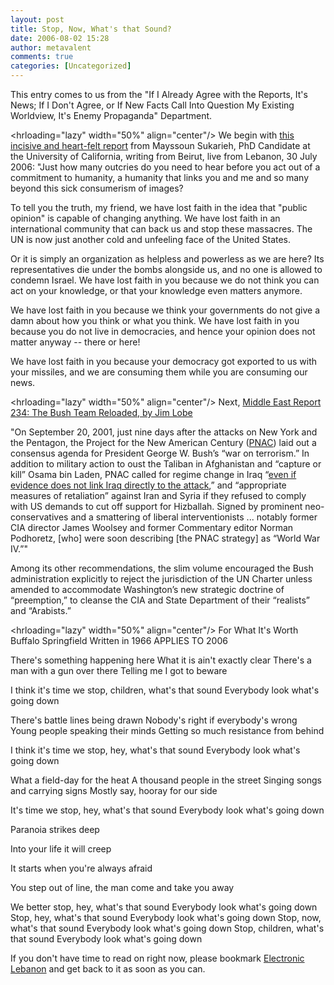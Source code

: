 ```yaml
---
layout: post
title: Stop, Now, What's that Sound?
date: 2006-08-02 15:28
author: metavalent
comments: true
categories: [Uncategorized]
---
```

This entry comes to us from the "If I Already Agree with the Reports, It's News; If I Don't Agree, or If New Facts Call Into Question My Existing Worldview, It's Enemy Propaganda" Department.

<hrloading="lazy" width="50%" align="center"/>
We begin with <a href="http://electronicintifada.net/v2/article5341.shtml">this incisive and heart-felt report</a> from Mayssoun Sukarieh, PhD Candidate at the University of California, writing from Beirut, live from Lebanon, 30 July 2006: "Just how many outcries do you need to hear before you act out of a commitment to humanity, a humanity that links you and me and so many beyond this sick consumerism of images?

To tell you the truth, my friend, we have lost faith in the idea that "public opinion" is capable of changing anything. We have lost faith in an international community that can back us and stop these massacres. The UN is now just another cold and unfeeling face of the United States.

Or it is simply an organization as helpless and powerless as we are here? Its representatives die under the bombs alongside us, and no one is allowed to condemn Israel. We have lost faith in you because we do not think you can act on your knowledge, or that your knowledge even matters anymore.

We have lost faith in you because we think your governments do not give a damn about how you think or what you think. We have lost faith in you because you do not live in democracies, and hence your opinion does not matter anyway -- there or here!

We have lost faith in you because your democracy got exported to us with your missiles, and we are consuming them while you are consuming our news.

<hrloading="lazy" width="50%" align="center"/>
Next, <a href="http://www.merip.org/mer/mer234/lobe.html">Middle East Report 234: The Bush Team Reloaded, by Jim Lobe</a>

"On September 20, 2001, just nine days after the attacks on New York and the Pentagon, the Project for the New American Century (<a href="http://en.wikipedia.org/wiki/Project_for_the_New_American_Century">PNAC</a>) laid out a consensus agenda for President George W. Bush’s “war on terrorism.” In addition to military action to oust the Taliban in Afghanistan and “capture or kill” Osama bin Laden, PNAC called for regime change in Iraq “<a href="http://www.newamericancentury.org/">even if evidence does not link Iraq directly to the attack</a>,” and “appropriate measures of retaliation” against Iran and Syria if they refused to comply with US demands to cut off support for Hizballah. Signed by prominent neo-conservatives and a smattering of liberal interventionists ... notably former CIA director James Woolsey and former Commentary editor Norman Podhoretz, [who] were soon describing [the PNAC strategy] as “World War IV.”"

Among its other recommendations, the slim volume encouraged the Bush administration explicitly to reject the jurisdiction of the UN Charter unless amended to accommodate Washington’s new strategic doctrine of “preemption,” to cleanse the CIA and State Department of their “realists” and “Arabists.”

<hrloading="lazy" width="50%" align="center"/>
For What It's Worth
Buffalo Springfield
Written in 1966
APPLIES TO 2006

There's something happening here
What it is ain't exactly clear
There's a man with a gun over there
Telling me I got to beware

I think it's time we stop, children, what's that sound
Everybody look what's going down

There's battle lines being drawn
Nobody's right if everybody's wrong
Young people speaking their minds
Getting so much resistance from behind

I think it's time we stop, hey, what's that sound
Everybody look what's going down

What a field-day for the heat
A thousand people in the street
Singing songs and carrying signs
Mostly say, hooray for our side

It's time we stop, hey, what's that sound
Everybody look what's going down

Paranoia strikes deep

Into your life it will creep

It starts when you're always afraid

You step out of line, the man come and take you away

We better stop, hey, what's that sound
Everybody look what's going down
Stop, hey, what's that sound
Everybody look what's going down
Stop, now, what's that sound
Everybody look what's going down
Stop, children, what's that sound
Everybody look what's going down

If you don't have time to read on right now, please bookmark <a href="http://electroniclebanon.com/">Electronic Lebanon</a> and get back to it as soon as you can.
